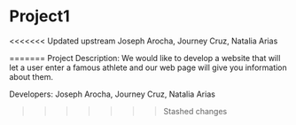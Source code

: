 # Project1
<<<<<<< Updated upstream
Joseph Arocha, Journey Cruz, Natalia Arias

=======
Project Description:
We would like to develop a website that will let a user enter a famous athlete and our web page will give you information about them. 

Developers:
Joseph Arocha, Journey Cruz, Natalia Arias
>>>>>>> Stashed changes
